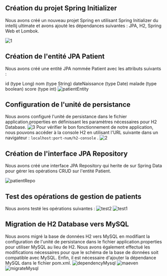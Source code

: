 ##  Création du projet Spring Initializer

Nous avons créé un nouveau projet Spring en utilisant Spring Initializer du intellij ultimate  et avons ajouté les dépendances suivantes : JPA, H2, Spring Web et Lombok.

![1](https://github.com/osmel1/tpSpring1/assets/110778429/108ff3e6-bf17-44f3-9ebf-4020894f0533)

##  Création de l'entité JPA Patient

Nous avons créé une entité JPA nommée Patient avec les attributs suivants :

id (type Long)
nom (type String)
dateNaissance (type Date)
malade (type boolean)
score (type int)
![patientEntity](https://github.com/osmel1/tpSpring1/assets/110778429/776d24c0-9b2c-4bf5-9c40-40b0fd821c04)

##  Configuration de l'unité de persistance

Nous avons configuré l'unité de persistance dans le fichier application.properties en définissant les paramètres nécessaires pour H2 Database.
![3](https://github.com/osmel1/tpSpring1/assets/110778429/079cbcf3-b926-4d48-b470-896e4a06adf2)
Pour vérifier le bon fonctionnement de notre application, nous pouvons accéder à la console H2 en utilisant l'URL suivante dans un navigateur : `localhost:port-num/h2-console` .
![2](https://github.com/osmel1/tpSpring1/assets/110778429/3f96478d-98bc-485e-8ec7-223956246b4a)
## Création de l'interface JPA Repository

Nous avons créé une interface JPA Repository qui herite de sur Spring Data pour gérer les opérations CRUD sur l'entité Patient.

![patientRepo](https://github.com/osmel1/tpSpring1/assets/110778429/7e3843aa-06f9-4967-b952-0353a1c234ad)

##  Test des opérations de gestion de patients

Nous avons testé les opérations suivantes :
![test2](https://github.com/osmel1/tpSpring1/assets/110778429/f452a9fb-dd42-4fc8-9a94-495a7a8f19a6)
![test1](https://github.com/osmel1/tpSpring1/assets/110778429/59fc3470-1925-4b68-805d-310d82186225)

## Migration de H2 Database vers MySQL

Nous avons migré la base de données H2 vers MySQL en modifiant la configuration de l'unité de persistance dans le fichier application.properties pour utiliser MySQL au lieu de H2. Nous avons également effectué les modifications nécessaires pour que le schéma de la base de données soit compatible avec MySQL.
Enfin, il est nécessaire d'ajouter la dépendance MySQL dans le fichier pom.xml.
![dependencyMysql](https://github.com/osmel1/tpSpring1/assets/110778429/9d5af633-69e6-46a4-b2e4-cecd0b7d3e54)
![maeven](https://github.com/osmel1/tpSpring1/assets/110778429/1aa15007-a0d9-4920-9962-85fa8caa0d09)
![migrateMysql](https://github.com/osmel1/tpSpring1/assets/110778429/355105a6-ec8f-4874-8343-15324ae4fd99)



